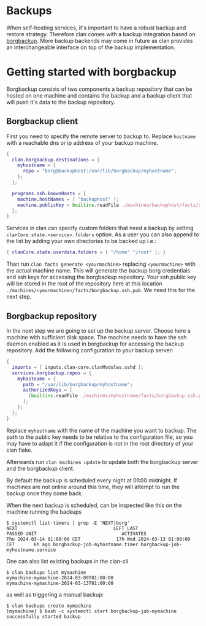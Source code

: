 # Backups

When self-hosting services, it's important to have a robust backup and restore strategy.
Therefore clan comes with a backup integration based on [borgbackup](https://www.borgbackup.org/).
More backup backends may come in future as clan provides an interchangeable interface on top of the backup implementation.

# Getting started with borgbackup

Borgbackup consists of two components a backup repository that can be hosted on one machine and contains the backup
and a backup client that will push it's data to the backup repository.

## Borgbackup client

First you need to specify the remote server to backup to. Replace `hostname` with a reachable dns or ip address of your
backup machine.

```nix
{
  clan.borgbackup.destinations = {
    myhostname = {
      repo = "borg@backuphost:/var/lib/borgbackup/myhostname";
    };
  };

  programs.ssh.knownHosts = {
    machine.hostNames = [ "backuphost" ];
    machine.publicKey = builtins.readFile ./machines/backuphost/facts/ssh.id_ed25519.pub;
  };
}
```

Services in clan can specify custom folders that need a backup by setting `clanCore.state.<service>.folders` option.
As a user you can also append to the list by adding your own directories to be backed up i.e.:

```nix
{ clanCore.state.userdata.folders = [ "/home" "/root" ]; }
```

Than run `clan facts generate <yourmachine>` replacing `<yourmachine>` with the actual machine name.
This will generate the backup borg credentials and ssh keys for accessing the borgbackup repository.
Your ssh public key will be stored in the root of the repository here at this location `./machines/<yourmachine>/facts/borgbackup.ssh.pub`.
We need this for the next step.

## Borgbackup repository

In the next step we are going to set up the backup server.
Choose here a machine with sufficient disk space.
The machine needs to have the ssh daemon enabled as it is used in borgbackup for accessing the backup repository.
Add the following configuration to your backup server:

```nix
{
  imports = [ inputs.clan-core.clanModules.sshd ];
  services.borgbackup.repos = {
    myhostname = {
      path = "/var/lib/borgbackup/myhostname";
      authorizedKeys = [
        (builtins.readFile ./machines/myhostname/facts/borgbackup.ssh.pub)
      ];
    };
  };
}
```

Replace `myhostname` with the name of the machine you want to backup. The path to the public key needs to be relative to the
configuration file, so you may have to adapt it if the configuration is not in the root directory of your clan flake.

Afterwards run `clan machines update` to update both the borgbackup server and the borgbackup client.

By default the backup is scheduled every night at 01:00 midnight. If machines are not online around this time,
they will attempt to run the backup once they come back.

When the next backup is scheduled, can be inspected like this on the machine running the backups

```
$ systemctl list-timers | grep -E 'NEXT|borg'
NEXT                                   LEFT LAST                              PASSED UNIT                               ACTIVATES
Thu 2024-03-14 01:00:00 CET             17h Wed 2024-03-13 01:00:00 CET       6h ago borgbackup-job-myhostname.timer borgbackup-job-myhostname.service
```

One can also list existing backups in the clan-cli

```
$ clan backups list mymachine
mymachine-mymachine-2024-03-09T01:00:00
mymachine-mymachine-2024-03-13T01:00:00
```

as well as triggering a manual backup:

```
$ clan backups create mymachine
[mymachine] $ bash -c systemctl start borgbackup-job-mymachine
successfully started backup
```
